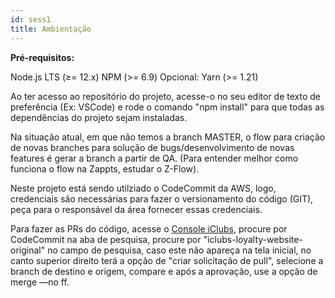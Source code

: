 ```yaml
---
id: sess1
title: Ambientação
---
```


**Pré-requisitos:**

Node.js LTS (≥= 12.x) 
NPM (>= 6.9) 
Opcional: Yarn (>= 1.21) 

Ao ter acesso ao repositório do projeto, acesse-o no seu editor de texto de preferência (Ex: VSCode) e rode o comando "npm install" para que todas as dependências do projeto sejam instaladas. 

Na situação atual, em que não temos a branch MASTER, o flow para criação de novas branches para solução de bugs/desenvolvimento de novas features é gerar a branch a partir de QA. (Para entender melhor como funciona o flow na Zappts, estudar o Z-Flow).

Neste projeto está sendo utilziado o CodeCommit da AWS, logo, credenciais são necessárias para fazer o versionamento do código (GIT), peça para o responsável da área fornecer essas credenciais. 

Para fazer as PRs do código, acesse o [Console iClubs](https://us-east-2.console.aws.amazon.com/console/home?region=us-east-2#), procure por CodeCommit na aba de pesquisa, procure por "iclubs-loyalty-website-original" no campo de pesquisa, caso este não apareça na tela inicial, no canto superior direito terá a opção de "criar solicitação de pull", selecione a branch de destino e origem, compare e após a aprovação, use a opção de merge —no ff.